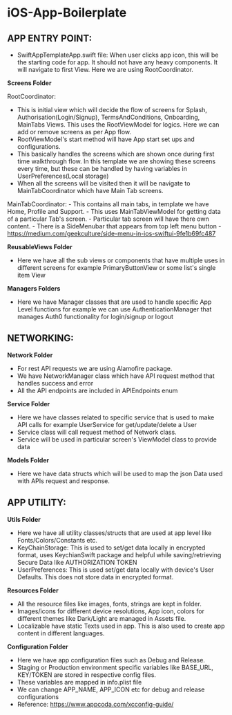 # iOS-App-Boilerplate

## APP ENTRY POINT:
 - SwiftAppTemplateApp.swift file: When user clicks app icon, this will be the starting code for app. It should not have any heavy components. It will navigate to first View. Here we are using RootCoordinator.
 
 **Screens Folder**
 
  RootCoordinator:
   - This is initial view which will decide the flow of screens for Splash, Authorisation(Login/Signup), TermsAndConditions, Onboarding, MainTabs Views. This uses the RootViewModel for logics. Here we can add or remove screens as per App flow.
   - RootViewModel's start method will have App start set ups and configurations.
   - This basically handles the screens which are shown once during first time walkthrough flow. In this template we are showing these screens every time, but these can be handled by having variables in UserPreferences(Local storage) 
   - When all the screens will be visited then it will be navigate to MainTabCoordinator which have Main Tab screens.
   
   MainTabCoordinator:
    - This contains all main tabs, in template we have Home, Profile and Support.
    - This uses MainTabViewModel for getting data of a particular Tab's screen.
    - Particular tab screen will have there own content.
    - There is a SideMenubar that appears from top left menu button - https://medium.com/geekculture/side-menu-in-ios-swiftui-9fe1b69fc487
    
**ReusableViews Folder**
  - Here we have all the sub views or components that have multiple uses in different screens for example PrimaryButtonView or some list's single item View
  
**Managers Folders**
  - Here we have Manager classes that are used to handle specific App Level functions for example we can use AuthenticationManager that manages Auth0 functionality for login/signup or logout 

## NETWORKING:

**Network Folder**
 - For rest API requests we are using Alamofire package. 
 - We have NetworkManager class which have API request method that handles success and error
 - All the API endpoints are included in APIEndpoints enum
 
**Service Folder**
  - Here we have classes related to specific service that is used to make API calls for example UserService for get/update/delete a User
  - Service class will call request method of Network class.
  - Service will be used in particular screen's ViewModel class to provide data
  
**Models Folder**
  - Here we have data structs which will be used to map the json Data used with APIs request and response.
  

## APP UTILITY:
 
 **Utils Folder**
 - Here we have all utility classes/structs that are used at app level like Fonts/Colors/Constants etc.
 - KeyChainStorage: This is used to set/get data locally in encrypted format, uses KeychianSwift package and helpful while saving/retrieving Secure Data like AUTHORIZATION TOKEN
 - UserPreferences: This is used set/get data locally with device's User Defaults. This does not store data in encrypted format.

 **Resources Folder**
 - All the resource files like images, fonts, strings are kept in folder.
 - Images/icons for different device resolutions, App icon, colors for different themes like Dark/Light are managed in Assets file. 
 - Localizable have static Texts used in app. This is also used to create app content in different languages.

 **Configuration Folder**
 - Here we have app configuration files such as Debug and Release.
 - Staging or Production environment specific variables like BASE_URL, KEY/TOKEN are stored in respective config files.
 - These variables are mapped in info.plist file
 - We can change APP_NAME, APP_ICON etc for debug and release configurations
 - Reference: https://www.appcoda.com/xcconfig-guide/

   

